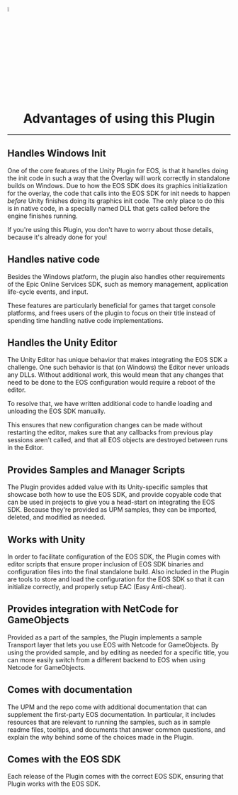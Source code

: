 <a href="/README.md"><img src="/docs/images/PlayEveryWareLogo.gif" alt="README.md" width="5%"/></a>

# <div align="center">Advantages of using this Plugin</div>
---

## Handles Windows Init
One of the core features of the Unity Plugin for EOS, is that it handles doing the init code in such a way that the Overlay will work correctly in standalone builds on Windows. 
Due to how the EOS SDK does its graphics initialization for the overlay, the code that calls into the EOS SDK for init needs to happen _before_ Unity finishes doing its graphics init code. The only place to do this is in native code, in a specially named DLL that gets called before the engine finishes running.

If you're using this Plugin, you don't have to worry about those details, because it's already done for you! 

## Handles native code
Besides the Windows platform, the plugin also handles other requirements of the Epic Online Services SDK, such as memory management, application life-cycle events, and input. 

These features are particularly beneficial for games that target console platforms, and frees users of the plugin to focus on their title instead of spending time handling native code implementations.

## Handles the Unity Editor
The Unity Editor has unique behavior that makes integrating the EOS SDK a challenge.
One such behavior is that (on Windows) the Editor never unloads any DLLs. Without additional work, this would mean that any changes that need to be done to the EOS configuration would require a reboot of the editor.

To resolve that, we have written additional code to handle loading and unloading the EOS SDK manually.

This ensures that new configuration changes can be made without restarting the editor, makes sure that any callbacks from previous play sessions aren't called, and that all EOS objects are destroyed between runs in the Editor.

## Provides Samples and Manager Scripts
The Plugin provides added value with its Unity-specific samples that showcase both how to use the EOS SDK, and provide copyable code that can be used in projects to give you a head-start on integrating the EOS SDK. 
Because they're provided as UPM samples, they can be imported, deleted, and modified as needed.

## Works with Unity
In order to facilitate configuration of the EOS SDK, the Plugin comes with editor scripts that ensure proper inclusion of EOS SDK binaries and configuration files into the final standalone build. 
Also included in the Plugin are tools to store and load the configuration for the EOS SDK so that it can initialize correctly, and properly setup EAC (Easy Anti-cheat).

## Provides integration with NetCode for GameObjects
Provided as a part of the samples, the Plugin implements a sample Transport layer that lets you use EOS with Netcode for GameObjects.
By using the provided sample, and by editing as needed for a specific title, you can more easily switch from a different 
backend to EOS when using Netcode for GameObjects.

## Comes with documentation
The UPM and the repo come with additional documentation that can supplement the first-party EOS documentation. In particular,
it includes resources that are relevant to running the samples, such as in sample readme files, tooltips, and documents that
answer common questions, and explain the _why_ behind some of the choices made in the Plugin.

## Comes with the EOS SDK
Each release of the Plugin comes with the correct EOS SDK, ensuring that Plugin works with the EOS SDK.
